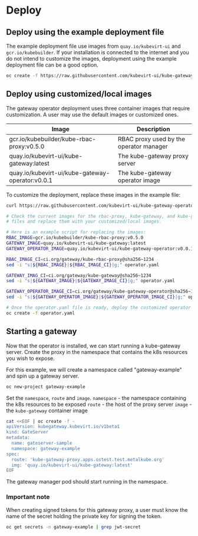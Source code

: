 # Deploy

## Deploy using the example deployment file

The example deployment file use images from `quay.io/kubevirt-ui` and `gcr.io/kubebuilder`.
If your installation is connected to the internet and you do not intend to customize the images,
deployment using the example deployment file can be a good option.

```bash
oc create -f https://raw.githubusercontent.com/kubevirt-ui/kube-gateway-operator/main/deploy/kube-gateway-operator.yaml
```

## Deploy using customized/local images 

The gateway operator deployment uses three container images that require customization.
A user may use the default images or customized ones.

| Image | Description
|---|---
| gcr.io/kubebuilder/kube-rbac-proxy:v0.5.0 | RBAC proxy used by the operator manager
| quay.io/kubevirt-ui/kube-gateway:latest | The kube-gateway proxy server
| quay.io/kubevirt-ui/kube-gateway-operator:v0.0.1 | The kube-gateway operator image

To customize the deployment, replace these images in the example file:

```bash
curl https://raw.githubusercontent.com/kubevirt-ui/kube-gateway-operator/main/deploy/kube-gateway-operator.yaml > operator.yaml

# Check the current images for the rbac-proxy, kube-gateway, and kube-gateway-operator
# files and replace them with your customized/local images.

# Here is an example script for replacing the images:
RBAC_IMAGE=gcr.io/kubebuilder/kube-rbac-proxy:v0.5.0
GATEWAY_IMAGE=quay.io/kubevirt-ui/kube-gateway:latest
GATEWAY_OPERATOR_IMAGE=quay.io/kubevirt-ui/kube-gateway-operator:v0.0.1

RBAC_IMAGE_CI=ci.org/gateway/kube-rbac-proxy@sha256~1234
sed -i "s|${RBAC_IMAGE}|${RBAC_IMAGE_CI}|g;" operator.yaml

GATEWAY_IMAG_CI=ci.org/gateway/kube-gateway@sha256~1234
sed -i "s|${GATEWAY_IMAGE}|${GATEWAY_IMAGE_CI}|g;" operator.yaml

GATEWAY_OPERATOR_IMAGE_CI=ci.org/gateway/kube-gateway-operator@sha256~1234
sed -i "s|${GATEWAY_OPERATOR_IMAGE}|${GATEWAY_OPERATOR_IMAGE_CI}|g;" operator.yaml
```

```bash
# Once the operator.yaml file is ready, deploy the customized operator
oc create -f operator.yaml
```

## Starting a gateway

Now that the operator is installed, we can start running a kube-gateway server.
Create the proxy in the namespace that contains the k8s resources you wish to expose.

For this example, we will create a namespace called "gateway-example" and spin up a gateway server.

```bash
oc new-project gateway-example
```

Set the `namespace`, `route` and `image`.
`namespace` - the namespace containing the k8s resources to be exposed
`route` - the host of the proxy server
`image` - the `kube-gateway` container image

```bash
cat <<EOF | oc create -f -
apiVersion: kubegateway.kubevirt.io/v1beta1
kind: GateServer
metadata:
  name: gateserver-sample
  namespace: gateway-example
spec:
  route: 'kube-gateway-proxy.apps.ostest.test.metalkube.org'
  img: 'quay.io/kubevirt-ui/kube-gateway:latest'
EOF
```

The gateway manager pod should start running in the namespace.

### Important note

When creating signed tokens for this gateway proxy, a user must know the name of the secret holding the private key for signing the token.

```bash
oc get secrets -n gateway-example | grep jwt-secret
```




